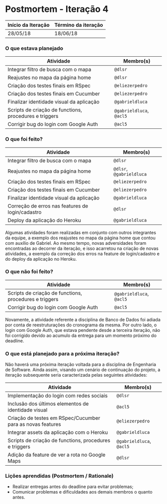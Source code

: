 # Postmortem - Iteração 4
| Início da Iteração | Término da iteração |
| - | - |
| 28/05/18 | 18/06/18 |


### O que estava planejado
| Atividade  | Membro(s) |
| - | - |
| Integrar filtro de busca com o mapa | `@dlsr` |
| Reajustes no mapa da página home | `@dlsr` |
| Criação dos testes finais em RSpec | `@eliezerpedro` |
| Criação dos testes finais em Cucumber | `@eliezerpedro` |
| Finalizar identidade visual da aplicação | `@gabrieldluca` |
| Scripts de criação de functions, procedures e triggers | `@gabrieldluca`, `@acl5` |
| Corrigir bug do login com Google Auth | `@acl5` | 


### O que foi feito?
| Atividade  | Membro(s) |
| - | - |
| Integrar filtro de busca com o mapa | `@dlsr` |
| Reajustes no mapa da página home | `@dlsr`, `@gabrieldluca` |
| Criação dos testes finais em RSpec | `@eliezerpedro` |
| Criação dos testes finais em Cucumber | `@eliezerpedro` |
| Finalizar identidade visual da aplicação | `@gabrieldluca` |
| Correção de erros nas features de login/cadastro | `@dlsr` |
| Deploy da aplicação do Heroku | `@gabrieldluca` |


Algumas atividades foram realizadas em conjunto com outros integrantes da equipe, a exemplo dos reajustes no mapa da página home que contou com auxílio de Gabriel. Ao mesmo tempo, novas adversidades foram encontradas ao decorrer da iteração, e isso acarretou na criação de novas atividades, a exemplo da correção dos erros na feature de login/cadastro e do deploy da aplicação no Heroku. 


### O que não foi feito?
| Atividade  | Membro(s) |
| - | - |
| Scripts de criação de functions, procedures e triggers | `@gabrieldluca`, `@acl5` |
| Corrigir bug do login com Google Auth | `@acl5` | 

Novamente, a atividade referente a disciplina de Banco de Dados foi adiada por conta de reestruturações do cronograma da mesma. Por outro lado, o login com Google Auth, que estava pendente desde a terceira iteração, não foi corrigido devido ao acumulo da entrega para um momento próximo do deadline.


### O que está planejado para a próxima iteração?
Não haverá uma próxima iteração voltada para a disciplina de Engenharia de Software. Ainda assim, visando um cenário de continuação do projeto, a iteração subsequente seria caracterizada pelas seguintes atividades:

| Atividade  | Membro(s) |
| - | - |
| Implementação do login com redes sociais | `@dlsr` |
| Inclusão dos últimos elementos de identidade visual | `@acl5` |
| Criação de testes em RSpec/Cucumber para as novas features | `@eliezerpedro` |
| Integrar assets da aplicação com o Heroku | `@gabrieldluca` |
| Scripts de criação de functions, procedures e triggers | `@gabrieldluca`, `@acl5` |
| Adição da feature de ver a rota no Google Maps | `@dlsr` |


### Lições aprendidas (Postmortem / Rationale)
* Realizar entregas antes do deadline para evitar problemas;
* Comunicar problemas e dificuldades aos demais membros o quanto antes.
